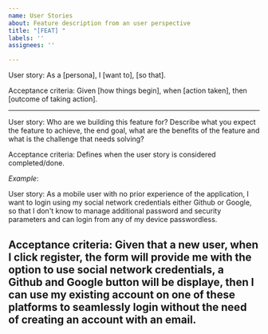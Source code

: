 ```yaml
---
name: User Stories
about: Feature description from an user perspective
title: "[FEAT] "
labels: ''
assignees: ''

---
```


User story:
As a [persona], I [want to], [so that]. 


Acceptance criteria:
Given [how things begin], when [action taken], then [outcome of taking action].

--- 
User story:
Who are we building this feature for? Describe what you expect the feature to achieve, the end goal, what are the benefits of the feature and what is the challenge that needs solving?

Acceptance criteria:
Defines when the user story is considered completed/done.

*Example*:

User story:
As a mobile user with no prior experience of the application, I want to login using my social network credentials either Github or Google, so that I don't know to manage additional password and security parameters and can login from any of my device passwordless.  

Acceptance criteria:
Given that a new user, when I click register, the form will provide me with the option to use social network credentials, a Github and Google button will be displaye, then I can use my existing account on one of these platforms to seamlessly login without the need of creating an account with an email.
---
